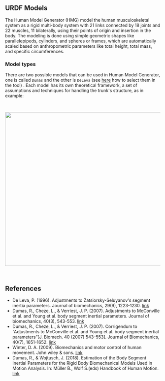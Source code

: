 ## URDF Models

The Human Model Generator (HMG) model the human musculoskeletal system as a rigid multi-body system with 21 links connected by 18 joints and 22 muscles, 11 bilaterally, using their points of origin and insertion in the body. 
The modeling is done using simple geometric shapes like parallelepipeds, cylinders, and spheres or frames, which are automatically scaled based on anthropometric parameters like total height, total mass, and specific circumferences.

### Model types

There are two possible models that can be used in Human Model Generator, one is called `Dumas` and the other is `DeLeva` (see [here](https://github.com/ami-iit/human-model-generator/blob/ReorganizeCode/code/README.md) how to select them in the tool) . Each model has its own theoretical framework, a set of assumptions and techniques for handling the trunk's structure, as in example: 

<br>

<p align="center">
<img src=https://github.com/ami-iit/human-model-generator/assets/118193358/c1174edc-1b7e-4388-b50c-b5054f90eb02 width ="850" height="500">
</p>

</br>


 ## References
* De Leva, P. (1996). Adjustments to Zatsiorsky-Seluyanov's segment inertia parameters. Journal of biomechanics, 29(9), 1223-1230. [link](https://doi.org/10.1016/0021-9290(95)00178-6)
* Dumas, R., Cheze, L., & Verriest, J. P. (2007). Adjustments to McConville et al. and Young et al. body segment inertial parameters. Journal of biomechanics, 40(3), 543-553. [link](https://doi.org/10.1016/j.jbiomech.2006.02.013)
* Dumas, R., Cheze, L., & Verriest, J. P. (2007). Corrigendum to “Adjustments to McConville et al. and Young et al. body segment inertial parameters”[J. Biomech. 40 (2007) 543–553]. Journal of Biomechanics, 40(7), 1651-1652. [link](http://bibtexbib.free.fr/bibliographie_net/Dumas_2007_Corrigendum.pdf)
* Winter, D. A. (2009). Biomechanics and motor control of human movement. John wiley & sons. [link](https://books.google.it/books?hl=it&lr=&id=_bFHL08IWfwC&oi=fnd&pg=PR13&dq=Winter,+D.+A.+(2009).+Biomechanics+and+motor+control+of+human+movement.+John+wiley+%26+sons&ots=Jnprer8eP5&sig=wOJ3iIC8niVM8NxsKUsUAbgaTW8&redir_esc=y#v=onepage&q=Winter%2C%20D.%20A.%20(2009).%20Biomechanics%20and%20motor%20control%20of%20human%20movement.%20John%20wiley%20%26%20sons&f=false)
* Dumas, R., & Wojtusch, J. (2018). Estimation of the Body Segment Inertial Parameters for the Rigid Body Biomechanical Models Used in Motion Analysis. In: Müller B., Wolf S.(eds) Handbook of Human Motion. [link](https://hal.science/hal-02266177/)
